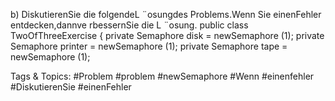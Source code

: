 b) DiskutierenSie die folgendeL ¨osungdes Problems.Wenn Sie einenFehler entdecken,dannve rbessernSie die L ¨osung.
public class TwoOfThreeExercise {
private Semaphore disk = newSemaphore (1);
private Semaphore printer = newSemaphore (1);
private Semaphore tape = newSemaphore (1);

   Tags & Topics:
   #Problem
   #problem
   #newSemaphore
   #Wenn
   #einenfehler
   #DiskutierenSie
   #einenFehler